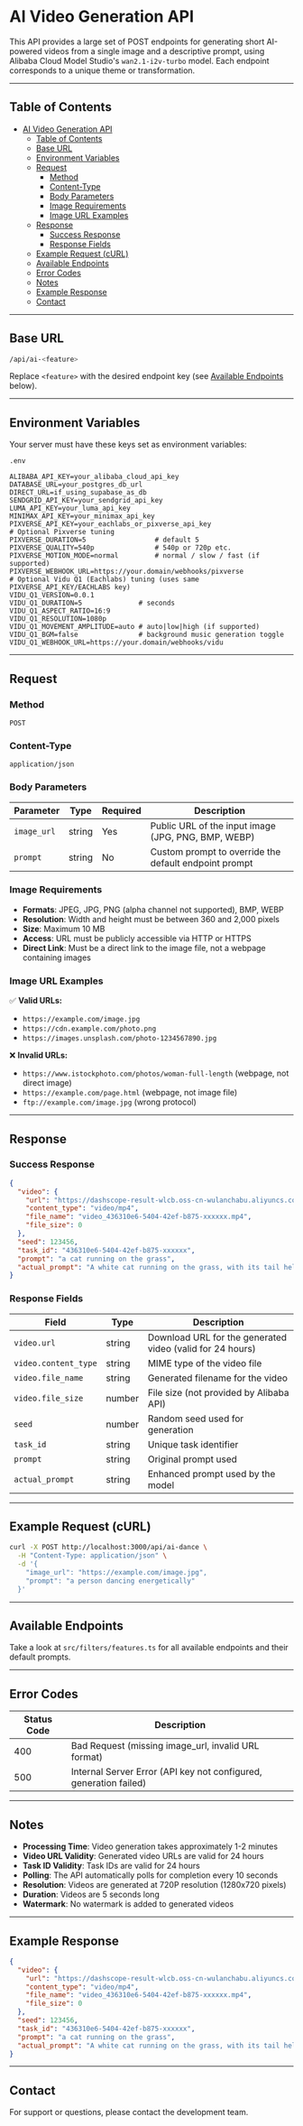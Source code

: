 # AI Video Generation API

This API provides a large set of POST endpoints for generating short AI-powered videos from a single image and a descriptive prompt, using Alibaba Cloud Model Studio's `wan2.1-i2v-turbo` model. Each endpoint corresponds to a unique theme or transformation.

---

## Table of Contents

- [AI Video Generation API](#ai-video-generation-api)
  - [Table of Contents](#table-of-contents)
  - [Base URL](#base-url)
  - [Environment Variables](#environment-variables)
  - [Request](#request)
    - [Method](#method)
    - [Content-Type](#content-type)
    - [Body Parameters](#body-parameters)
    - [Image Requirements](#image-requirements)
    - [Image URL Examples](#image-url-examples)
  - [Response](#response)
    - [Success Response](#success-response)
    - [Response Fields](#response-fields)
  - [Example Request (cURL)](#example-request-curl)
  - [Available Endpoints](#available-endpoints)
  - [Error Codes](#error-codes)
  - [Notes](#notes)
  - [Example Response](#example-response)
  - [Contact](#contact)

---

## Base URL

```bash
/api/ai-<feature>
```

Replace `<feature>` with the desired endpoint key (see [Available Endpoints](#available-endpoints) below).

---

## Environment Variables

Your server must have these keys set as environment variables:

```
.env

ALIBABA_API_KEY=your_alibaba_cloud_api_key
DATABASE_URL=your_postgres_db_url
DIRECT_URL=if_using_supabase_as_db
SENDGRID_API_KEY=your_sendgrid_api_key
LUMA_API_KEY=your_luma_api_key
MINIMAX_API_KEY=your_minimax_api_key
PIXVERSE_API_KEY=your_eachlabs_or_pixverse_api_key
# Optional Pixverse tuning
PIXVERSE_DURATION=5                 # default 5
PIXVERSE_QUALITY=540p               # 540p or 720p etc.
PIXVERSE_MOTION_MODE=normal         # normal / slow / fast (if supported)
PIXVERSE_WEBHOOK_URL=https://your.domain/webhooks/pixverse
# Optional Vidu Q1 (Eachlabs) tuning (uses same PIXVERSE_API_KEY/EACHLABS key)
VIDU_Q1_VERSION=0.0.1
VIDU_Q1_DURATION=5              # seconds
VIDU_Q1_ASPECT_RATIO=16:9
VIDU_Q1_RESOLUTION=1080p
VIDU_Q1_MOVEMENT_AMPLITUDE=auto # auto|low|high (if supported)
VIDU_Q1_BGM=false               # background music generation toggle
VIDU_Q1_WEBHOOK_URL=https://your.domain/webhooks/vidu
```

---

## Request

### Method

`POST`

### Content-Type

`application/json`

### Body Parameters

| Parameter   | Type   | Required | Description                                           |
| ----------- | ------ | -------- | ----------------------------------------------------- |
| `image_url` | string | Yes      | Public URL of the input image (JPG, PNG, BMP, WEBP)   |
| `prompt`    | string | No       | Custom prompt to override the default endpoint prompt |

### Image Requirements

- **Formats**: JPEG, JPG, PNG (alpha channel not supported), BMP, WEBP
- **Resolution**: Width and height must be between 360 and 2,000 pixels
- **Size**: Maximum 10 MB
- **Access**: URL must be publicly accessible via HTTP or HTTPS
- **Direct Link**: Must be a direct link to the image file, not a webpage containing images

### Image URL Examples

✅ **Valid URLs:**

- `https://example.com/image.jpg`
- `https://cdn.example.com/photo.png`
- `https://images.unsplash.com/photo-1234567890.jpg`

❌ **Invalid URLs:**

- `https://www.istockphoto.com/photos/woman-full-length` (webpage, not direct image)
- `https://example.com/page.html` (webpage, not image file)
- `ftp://example.com/image.jpg` (wrong protocol)

---

## Response

### Success Response

```json
{
  "video": {
    "url": "https://dashscope-result-wlcb.oss-cn-wulanchabu.aliyuncs.com/1d/xxx.mp4?Exp",
    "content_type": "video/mp4",
    "file_name": "video_436310e6-5404-42ef-b875-xxxxxx.mp4",
    "file_size": 0
  },
  "seed": 123456,
  "task_id": "436310e6-5404-42ef-b875-xxxxxx",
  "prompt": "a cat running on the grass",
  "actual_prompt": "A white cat running on the grass, with its tail held high and a light breeze"
}
```

### Response Fields

| Field                | Type   | Description                                               |
| -------------------- | ------ | --------------------------------------------------------- |
| `video.url`          | string | Download URL for the generated video (valid for 24 hours) |
| `video.content_type` | string | MIME type of the video file                               |
| `video.file_name`    | string | Generated filename for the video                          |
| `video.file_size`    | number | File size (not provided by Alibaba API)                   |
| `seed`               | number | Random seed used for generation                           |
| `task_id`            | string | Unique task identifier                                    |
| `prompt`             | string | Original prompt used                                      |
| `actual_prompt`      | string | Enhanced prompt used by the model                         |

---

## Example Request (cURL)

```bash
curl -X POST http://localhost:3000/api/ai-dance \
  -H "Content-Type: application/json" \
  -d '{
    "image_url": "https://example.com/image.jpg",
    "prompt": "a person dancing energetically"
  }'
```

---

## Available Endpoints

Take a look at `src/filters/features.ts` for all available endpoints and their default prompts.

---

## Error Codes

| Status Code | Description                                                       |
| ----------- | ----------------------------------------------------------------- |
| 400         | Bad Request (missing image_url, invalid URL format)               |
| 500         | Internal Server Error (API key not configured, generation failed) |

---

## Notes

- **Processing Time**: Video generation takes approximately 1-2 minutes
- **Video URL Validity**: Generated video URLs are valid for 24 hours
- **Task ID Validity**: Task IDs are valid for 24 hours
- **Polling**: The API automatically polls for completion every 10 seconds
- **Resolution**: Videos are generated at 720P resolution (1280x720 pixels)
- **Duration**: Videos are 5 seconds long
- **Watermark**: No watermark is added to generated videos

---

## Example Response

```json
{
  "video": {
    "url": "https://dashscope-result-wlcb.oss-cn-wulanchabu.aliyuncs.com/1d/xxx.mp4?Exp",
    "content_type": "video/mp4",
    "file_name": "video_436310e6-5404-42ef-b875-xxxxxx.mp4",
    "file_size": 0
  },
  "seed": 123456,
  "task_id": "436310e6-5404-42ef-b875-xxxxxx",
  "prompt": "a cat running on the grass",
  "actual_prompt": "A white cat running on the grass, with its tail held high and a light breeze"
}
```

---

## Contact

For support or questions, please contact the development team.
